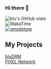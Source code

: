 ### Hi there 👋
![blu's GitHub stats](https://github-readme-stats.vercel.app/api?username=bludotbat&count_private=true)<br/>
<img alt="WakaTime" src="https://github-readme-stats.vercel.app/api/wakatime?username=bludotbat"/><br/>
[![gmodstore](https://0wain.xyz/gms-git-readme?id=76561198120125520)](https://www.gmodstore.com/users/76561198120125520)<br/>

<h2>My Projects</h2>
<a href="https://bludrm.lol">bluDRM</a> 
<br/>
<a href="https://pixelnetwork.co">PIXEL Network</a>

